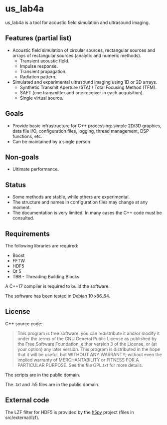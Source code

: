 
us_lab4a
========

us_lab4a is a tool for acoustic field simulation and ultrasound imaging.

Features (partial list)
-----------------------

- Acoustic field simulation of circular sources, rectangular sources and
  arrays of rectangular sources (analytic and numeric methods).
  - Transient acoustic field.
  - Impulse response.
  - Transient propagation.
  - Radiation pattern.
- Simulated and experimental ultrasound imaging using 1D or 2D arrays.
  - Synthetic Transmit Aperture (STA) / Total Focusing Method (TFM).
  - SAFT (one transmitter and one receiver in each acquisition).
  - Single virtual source.

Goals
-----

- Provide basic infrastructure for C++ processing: simple 2D/3D graphics,
  data file I/O, configuration files, logging, thread management,
  DSP functions, etc.
- Can be maintained by a single person.

Non-goals
---------

- Ultimate performance.

Status
------

- Some methods are stable, while others are experimental.
- The structure and names in configuration files may change at any moment.
- The documentation is very limited. In many cases the C++ code must be
  consulted.

Requirements
------------

The following libraries are required:

- Boost
- FFTW
- HDF5
- Qt 5
- TBB - Threading Building Blocks

A C++17 compiler is required to build the software.

The software has been tested in Debian 10 x86_64.

License
-------

C++ source code:
> This program is free software: you can redistribute it and/or modify
> it under the terms of the GNU General Public License as published by
> the Free Software Foundation, either version 3 of the License, or
> (at your option) any later version.
> This program is distributed in the hope that it will be useful,
> but WITHOUT ANY WARRANTY; without even the implied warranty of
> MERCHANTABILITY or FITNESS FOR A PARTICULAR PURPOSE.  See the
> file GPL.txt for more details.

The scripts are in the public domain.

The .txt and .h5 files are in the public domain.

External code
-------------

The LZF filter for HDF5 is provided by the [h5py][] project
(files in src/external/lzf).

[h5py]: https://www.h5py.org/
